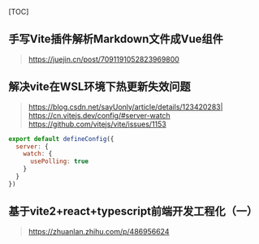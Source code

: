[TOC]





## 手写Vite插件解析Markdown文件成Vue组件

> https://juejin.cn/post/7091191052823969800

## 解决vite在WSL环境下热更新失效问题

> https://blog.csdn.net/sayUonly/article/details/123420283|
> https://cn.vitejs.dev/config/#server-watch
> https://github.com/vitejs/vite/issues/1153

```javascript
export default defineConfig({
  server: {
    watch: {
	  usePolling: true
    }
  }
})
```

## 基于vite2+react+typescript前端开发工程化（一）

> https://zhuanlan.zhihu.com/p/486956624
